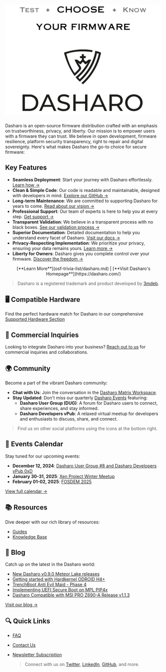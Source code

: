 # ![Dasharo Logo](images/logo/logo-bar.png)

Dasharo is an open-source firmware distribution crafted with an emphasis on
trustworthiness, privacy, and liberty. Our mission is to empower users with a
firmware they can trust. We believe in open development, firmware
resilience, platform security transparency, right to repair and digital
sovereignty. Here's what makes Dasharo the go-to choice for secure
firmware:

## Key Features

- **Seamless Deployment**: Start your journey with Dasharo effortlessly. [Learn
  how
  →](dasharo-tools-suite/documentation.md#dasharo-zero-touch-initial-deployment)
- **Clean & Simple Code**: Our code is readable and maintainable, designed with
  developers in mind. [Explore our GitHub →](https://github.com/dasharo)
- **Long-term Maintenance**: We are committed to supporting Dasharo for years
  to come. [Read about our vision
  →](osf-trivia-list/dasharo.md#dasharo-long-term-maintenance)
- **Professional Support**: Our team of experts is here to help you at every
  step. [Get support →](osf-trivia-list/dasharo.md#dasharo-professional-support)
- **Transparent Validation**: We believe in a transparent process with no black
  boxes. [See our validation process
  →](https://blog.3mdeb.com/tags/validation/)
- **Superior Documentation**: Detailed documentation to help you understand
  every facet of Dasharo. [Visit our docs →](dasharo-menu-docs/overview.md)
- **Privacy-Respecting Implementation**: We prioritize your privacy, ensuring
  your data remains yours. [Learn more →](osf-trivia-list/dasharo.md#future-work)
- **Liberty for Owners**: Dasharo gives you complete control over your
  firmware. [Discover the freedom →](osf-trivia-list/dasharo.md#future-work)

<center>
[**Learn More**](osf-trivia-list/dasharo.md) | [**Visit Dasharo's
Homepage**](https://dasharo.com/)
</center>

> Dasharo is a registered trademark and product developed by
> [3mdeb](https://3mdeb.com).

## 🖥️ Compatible Hardware

Find the perfect hardware match for Dasharo in our comprehensive [Supported
Hardware Section](variants/overview.md)

## 💼 Commercial Inquiries

Looking to integrate Dasharo into your business? [Reach out to
us](https://www.dasharo.com/pages/contact/) for commercial inquiries and
collaborations.

## 🌍 Community

Become a part of the vibrant Dasharo community:

- **Chat with Us**: Join the conversation in the [Dasharo Matrix
  Workspace](https://matrix.to/#/#dasharo:matrix.org).
- **Stay Updated**: Don't miss our quarterly [Dasharo
  Events](https://vpub.dasharo.com/) featuring:
    + **Dasharo User Group (DUG)**: A forum for Dasharo users to connect, share
      experiences, and stay informed.
    + **Dasharo Developers vPub**: A relaxed virtual meetup for developers and
      enthusiasts to discuss, share, and connect.

> Find us on other social platforms using the icons at the bottom right.

<!--

## 📢 Testimonials

Hear from our satisfied users and clients:

> "Dasharo provided us with the secure firmware solution we were looking for."
> - **Client A**
> "An open-source firmware that truly respects user freedom." - **User B**

[Share your testimonial →](#)

-->

## 📅 Events Calendar

Stay tuned for our upcoming events:

- **December 12, 2024**: [Dasharo User Group #8 and Dasharo Developers vPub
  0xD](https://vpub.dasharo.com/e/15/dasharo-user-group-8)
- **January 30-31, 2025**: [Xen Project Winter Meetup](https://campaign.vates.tech/xen-project-winter-meetup)
- **February 01-02, 2025**: [FOSDEM 2025](https://fosdem.org/2025/)

[View full calendar →](https://vpub.dasharo.com)

## 📚 Resources

Dive deeper with our rich library of resources:

- [Guides](guides/logo-customization.md)
- [Knowledge Base](glossary.md)

## 📰 Blog

Catch up on the latest in the Dasharo world:

- [New Dasharo v0.9.0 Meteor Lake releases](https://blog.3mdeb.com/2024/2024-08-07-new-mtl-releases/)
- [Getting started with Hardkernel ODROID H4+](https://blog.3mdeb.com/2024/2024-07-25-odroid-h4-getting-started/)
- [TrenchBoot Anti Evil Maid - Phase 4](https://blog.3mdeb.com/2024/2024-04-11-aem_phase4/)
- [Implementing UEFI Secure Boot on MPL PIP4x](https://blog.3mdeb.com/2024/2024-04-18-uefi-sb-implementation-mpl/)
- [Dasharo Compatible with MSI PRO Z690-A Release v1.1.3](https://blog.3mdeb.com/2024/2024-02-13-msi_z690-a_v1.1.3_release/)

[Visit our blog →](https://blog.3mdeb.com)

## 🔍 Quick Links

- [FAQ](osf-trivia-list/introduction.md)
- [Contact Us](https://www.dasharo.com/pages/contact/)
- [Newsletter Subscription](https://www.dasharo.com/#newsletter)

  > Connect with us on [Twitter](https://twitter.com/dasharo_com),
  > [LinkedIn](https://www.linkedin.com/company/10157825),
  > [GitHub](https://github.com/dasharo), and more.
